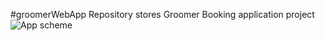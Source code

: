 #groomerWebApp
Repository stores Groomer Booking application project
![App scheme](https://i.ibb.co/9sD0gKK/Groomer-App-Scheme.jpg)

